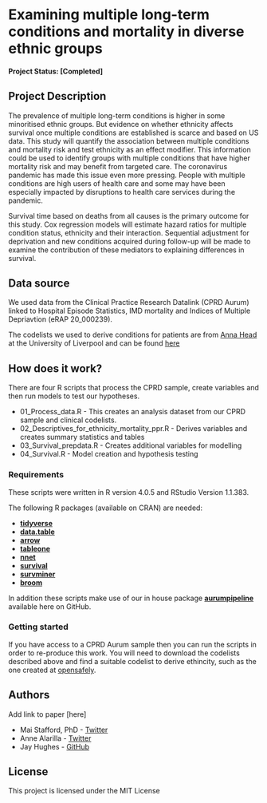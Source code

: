 # Examining multiple long-term conditions and mortality in diverse ethnic groups

#### Project Status: [Completed]

## Project Description

The prevalence of multiple long-term conditions is higher in some minoritised ethnic groups. But evidence on whether ethnicity affects survival once multiple conditions are established is scarce and based on US data. This study will quantify the association between multiple conditions and mortality risk and test ethnicity as an effect modifier. This information could be used to identify groups with multiple conditions that have higher mortality risk and may benefit from targeted care. The coronavirus pandemic has made this issue even more pressing. People with multiple conditions are high users of health care and some may have been especially impacted by disruptions to health care services during the pandemic.

Survival time based on deaths from all causes is the primary outcome for this study. Cox regression models will estimate hazard ratios for multiple condition status, ethnicity and their interaction. Sequential adjustment for deprivation and new conditions acquired during follow-up will be made to examine the contribution of these mediators to explaining differences in survival.

## Data source

We used data from the Clinical Practice Research Datalink (CPRD Aurum) linked to Hospital Episode Statistics, IMD mortality and Indices of Multiple Depriavtion (eRAP 20_000239).

The codelists we used to derive conditions for patients are from [Anna Head](https://github.com/annalhead) at the University of Liverpool and can be found [here](https://github.com/annalhead/CPRD_multimorbidity_codelists)

## How does it work?

There are four R scripts that process the CPRD sample, create variables and then run models to test our hypotheses.

* 01_Process_data.R - This creates an analysis dataset from our CPRD sample and clinical codelists.
* 02_Descriptives_for_ethnicity_mortality_ppr.R - Derives variables and creates summary statistics and tables
* 03_Survival_prepdata.R - Creates additional variables for modelling
* 04_Survival.R - Model creation and hypothesis testing

### Requirements

These scripts were written in R version 4.0.5 and RStudio Version 1.1.383.

The following R packages (available on CRAN) are needed: 
* [**tidyverse**](https://www.tidyverse.org/)
* [**data.table**](https://cran.r-project.org/web/packages/data.table)
* [**arrow**](https://arrow.apache.org/docs/r/)
* [**tableone**](https://cran.r-project.org/web/packages/tableone/vignettes/introduction.html)
* [**nnet**](https://cran.r-project.org/web/packages/nnet/index.html)
* [**survival**](https://cran.r-project.org/web/packages/survival/index.html)
* [**survminer**](https://cran.r-project.org/web/packages/survminer/index.html)
* [**broom**](https://cran.r-project.org/web/packages/broom/vignettes/broom.html)

In addition these scripts make use of our in house package [**aurumpipeline**](https://github.com/HFAnalyticsLab/aurumpipeline) available here on GitHub.

### Getting started

If you have access to a CPRD Aurum sample then you can run the scripts in order to re-produce this work. You will need to download the codelists described above and find a suitable codelist to derive ethincity, such as the one created at [opensafely](https://www.opencodelists.org/codelist/opensafely/ethnicity/2020-04-27/).

## Authors

Add link to paper [here]

* Mai Stafford, PhD - [Twitter](https://twitter.com/stafford_xm)
* Anne Alarilla - [Twitter](https://twitter.com/alarillaanne)
* Jay Hughes - [GitHub](https://github.com/Jay-ops256)

## License

This project is licensed under the MIT License
